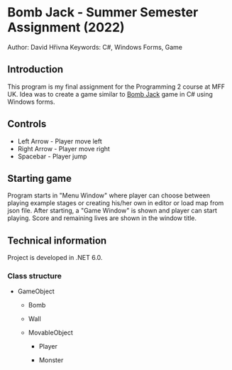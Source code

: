 # Bomb Jack - Summer Semester Assignment (2022)

Author: David Hřivna
Keywords: C#, Windows Forms, Game


## Introduction

This program is my final assignment for the Programming 2 course at MFF UK. Idea was to create a game similar to [Bomb Jack](https://en.wikipedia.org/wiki/Bomb_Jack) game in C# using Windows forms.

## Controls

- Left Arrow - Player move left
- Right Arrow - Player move right
- Spacebar - Player jump

## Starting game

Program starts in "Menu Window" where player can choose between playing example stages or creating his/her own in editor or load map from json file. After starting, a "Game Window" is shown and player can start playing. Score and remaining lives are shown in the window title.

## Technical information

Project is developed in .NET 6.0. 

### Class structure
- GameObject

    - Bomb

    - Wall

    - MovableObject

        - Player

        - Monster

